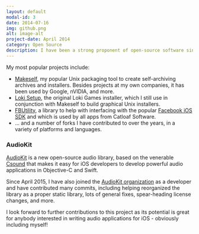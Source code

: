 ```yaml
---
layout: default
modal-id: 3
date: 2014-07-16
img: github.png
alt: image-alt
project-date: April 2014
category: Open Source
description: I have been a strong proponent of open-source software since my very early days as a developer, and I maintain a number of public projects on both my <a href="http://github.com/megastep">personal GitHub</a> and the <a href="http://github.com/catloafsoft">Catloaf Software organization</a>.
---
```

My most popular projects include:

* [Makeself](http://github.com/megastep/makeself), my popular Unix packaging tool to create self-archiving archives and installers. Besides projects at my own companies, it has been used by Google, nVIDIA, and more.
* [Loki Setup](http://github.com/megastep/loki_setup), the original Loki Games installer, which I still use in conjunction with Makeself to build graphical Unix installers.
* [FBUtility](http://github.com/catloafsoft/FBUtility), a library to help with interfacing with the popular [Facebook iOS SDK](http://github.com/facebook/facebook-ios-sdk) and which is used by all apps from Catloaf Software.
* ... and a number of forks I have contributed to over the years, in a variety of platforms and languages.

### AudioKit

[AudioKit](http://audiokit.io) is a new open-source audio library, based on the venerable [Csound](http://www.csounds.com) that makes it easy for iOS developers to develop powerful audio applications in Objective-C and Swift.

Since April 2015, I have also joined the <a href="http://github.com/audiokit">AudioKit organization</a> as a developer and have contributed many commits, including helping reorganized the library as a proper static library, lots of general fixes, spear-heading license changes, and more.

I look forward to further contributions to this project as its potential is great for anybody interested in writing audio applications for iOS - obviously including myself!

